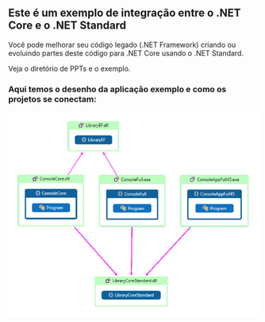 ## Este é um exemplo de integração entre o .NET Core e o .NET Standard

Você pode melhorar seu código legado (.NET Framework) criando ou evoluindo partes deste código para .NET Core usando o .NET Standard.

Veja o diretório de PPTs e o exemplo.

### Aqui temos o desenho da aplicação exemplo e como os projetos se conectam:

![](SampleDiagram.png)
